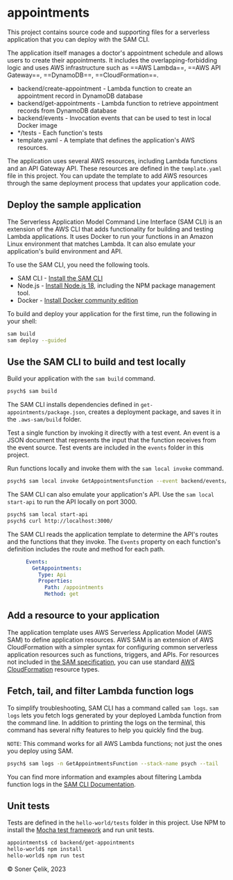 # appointments

This project contains source code and supporting files for a serverless application that you can deploy with the SAM CLI. 

The application itself manages a doctor's appointment schedule and allows users to create their appointments. It includes the overlapping-forbidding logic and uses AWS infrastructure such as ==AWS Lambda==, ==AWS API Gateway==, ==DynamoDB==, ==CloudFormation==.

- backend/create-appointment - Lambda function to create an appointment record in DynamoDB database
- backend/get-appointments - Lambda function to retrieve appointment records from DynamoDB database
- backend/events - Invocation events that can be used to test in local Docker image
- */tests - Each function's tests 
- template.yaml - A template that defines the application's AWS resources.

The application uses several AWS resources, including Lambda functions and an API Gateway API. These resources are defined in the `template.yaml` file in this project. You can update the template to add AWS resources through the same deployment process that updates your application code.


## Deploy the sample application

The Serverless Application Model Command Line Interface (SAM CLI) is an extension of the AWS CLI that adds functionality for building and testing Lambda applications. It uses Docker to run your functions in an Amazon Linux environment that matches Lambda. It can also emulate your application's build environment and API.

To use the SAM CLI, you need the following tools.

* SAM CLI - [Install the SAM CLI](https://docs.aws.amazon.com/serverless-application-model/latest/developerguide/serverless-sam-cli-install.html)
* Node.js - [Install Node.js 18](https://nodejs.org/en/), including the NPM package management tool.
* Docker - [Install Docker community edition](https://hub.docker.com/search/?type=edition&offering=community)

To build and deploy your application for the first time, run the following in your shell:

```bash
sam build
sam deploy --guided
```

## Use the SAM CLI to build and test locally

Build your application with the `sam build` command.

```bash
psych$ sam build
```

The SAM CLI installs dependencies defined in `get-appointments/package.json`, creates a deployment package, and saves it in the `.aws-sam/build` folder.

Test a single function by invoking it directly with a test event. An event is a JSON document that represents the input that the function receives from the event source. Test events are included in the `events` folder in this project.

Run functions locally and invoke them with the `sam local invoke` command.

```bash
psych$ sam local invoke GetAppointmentsFunction --event backend/events/get-appointments-event.json
```

The SAM CLI can also emulate your application's API. Use the `sam local start-api` to run the API locally on port 3000.

```bash
psych$ sam local start-api
psych$ curl http://localhost:3000/
```

The SAM CLI reads the application template to determine the API's routes and the functions that they invoke. The `Events` property on each function's definition includes the route and method for each path.

```yaml
      Events:
        GetAppointments:
          Type: Api
          Properties:
            Path: /appointments
            Method: get
```

## Add a resource to your application
The application template uses AWS Serverless Application Model (AWS SAM) to define application resources. AWS SAM is an extension of AWS CloudFormation with a simpler syntax for configuring common serverless application resources such as functions, triggers, and APIs. For resources not included in [the SAM specification](https://github.com/awslabs/serverless-application-model/blob/master/versions/2016-10-31.md), you can use standard [AWS CloudFormation](https://docs.aws.amazon.com/AWSCloudFormation/latest/UserGuide/aws-template-resource-type-ref.html) resource types.

## Fetch, tail, and filter Lambda function logs

To simplify troubleshooting, SAM CLI has a command called `sam logs`. `sam logs` lets you fetch logs generated by your deployed Lambda function from the command line. In addition to printing the logs on the terminal, this command has several nifty features to help you quickly find the bug.

`NOTE`: This command works for all AWS Lambda functions; not just the ones you deploy using SAM.

```bash
psych$ sam logs -n GetAppointmentsFunction --stack-name psych --tail
```

You can find more information and examples about filtering Lambda function logs in the [SAM CLI Documentation](https://docs.aws.amazon.com/serverless-application-model/latest/developerguide/serverless-sam-cli-logging.html).

## Unit tests
Tests are defined in the `hello-world/tests` folder in this project. Use NPM to install the [Mocha test framework](https://mochajs.org/) and run unit tests.

```bash
appointments$ cd backend/get-appointments
hello-world$ npm install
hello-world$ npm run test
```

&copy; Soner Çelik, 2023